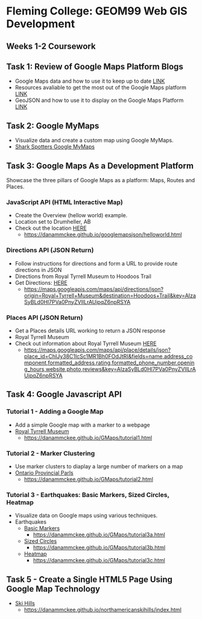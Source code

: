 # **Fleming College: GEOM99 Web GIS Development**

## **Weeks 1-2 Coursework**

## **Task 1: Review of Google Maps Platform Blogs**

* Google Maps data and how to use it to keep up to date [LINK](https://cloud.google.com/blog/products/maps-platform/9-things-know-about-googles-maps-data-beyond-map)
* Resources avaliable to get the most out of the Google Maps platform [LINK](https://cloud.google.com/blog/products/maps-platform/how-get-started-google-maps-platform-get-support-and-have-your-questions-answered)
* GeoJSON and how to use it to display on the Google Maps Platform [LINK](https://cloud.google.com/blog/products/maps-platform/quick-map-layer-visualizations-geojson-and-georss)

## **Task 2: Google MyMaps**

* Visualize data and create a custom map using Google MyMaps.
* [Shark Spotters Google MyMaps](https://danammckee.github.io/googlemapsharkspotting/index.html)

## **Task 3: Google Maps As a Development Platform**

Showcase the three pillars of Google Maps as a platform: Maps, Routes and Places. 

### **JavaScript API (HTML Interactive Map)**

* Create the Overview (hellow world) example. 
* Location set to Drumheller, AB
* Check out the location [HERE](https://danammckee.github.io/googlemapsjson/helloworld.html)
  * https://danammckee.github.io/googlemapsjson/helloworld.html 

### **Directions API (JSON Return)**

* Follow instructions for directions and form a URL to provide route directions in JSON
* Directions from Royal Tyrrell Museum to Hoodoos Trail 
* Get Directions: [HERE](https://maps.googleapis.com/maps/api/directions/json?origin=Royal+Tyrrell+Museum&destination=Hoodoos+Trail&key=AIzaSyBLd0Hl7PVa0PnyZVIlLrAUipqZ6npRSYA)
  * https://maps.googleapis.com/maps/api/directions/json?origin=Royal+Tyrrell+Museum&destination=Hoodoos+Trail&key=AIzaSyBLd0Hl7PVa0PnyZVIlLrAUipqZ6npRSYA


### **Places API (JSON Return)**

* Get a Places details URL working to return a JSON response
* Royal Tyrrell Museum 
* Check out information about Royal Tyrrell Museum [HERE](https://maps.googleapis.com/maps/api/place/details/json?place_id=ChIJy38C1IcSc1MR1Bh0FOdJtRI&fields=name,address_component,formatted_address,rating,formatted_phone_number,opening_hours,website,photo,reviews&key=AIzaSyBLd0Hl7PVa0PnyZVIlLrAUipqZ6npRSYA)
  * https://maps.googleapis.com/maps/api/place/details/json?place_id=ChIJy38C1IcSc1MR1Bh0FOdJtRI&fields=name,address_component,formatted_address,rating,formatted_phone_number,opening_hours,website,photo,reviews&key=AIzaSyBLd0Hl7PVa0PnyZVIlLrAUipqZ6npRSYA 

## **Task 4: Google Javascript API**

### **Tutorial 1 - Adding a Google Map**

* Add a simple Google map with a marker to a webpage
* [Royal Tyrrell Museum](https://danammckee.github.io/GMaps/tutorial1.html)
  * https://danammckee.github.io/GMaps/tutorial1.html

### **Tutorial 2 - Marker Clustering**

* Use marker clusters to diaplay a large number of markers on a map
* [Ontario Provincial Parls](https://danammckee.github.io/GMaps/tutorial2.html)
  * https://danammckee.github.io/GMaps/tutorial2.html

### **Tutorial 3 - Earthquakes: Basic Markers, Sized Circles, Heatmap**

* Visualize data on Google maps using various techniques. 
* Earthquakes
  * [Basic Markers](https://danammckee.github.io/GMaps/tutorial3a.html)
    * https://danammckee.github.io/GMaps/tutorial3a.html
  * [Sized Circles](https://danammckee.github.io/GMaps/tutorial3b.html)
    * https://danammckee.github.io/GMaps/tutorial3b.html
  * [Heatmap](https://danammckee.github.io/GMaps/tutorial3c.html)
    * https://danammckee.github.io/GMaps/tutorial3c.html

## **Task 5 - Create a Single HTML5 Page Using Google Map Technology**

* [Ski Hills](https://danammckee.github.io/northamericanskihills/index.html)
  * https://danammckee.github.io/northamericanskihills/index.html
